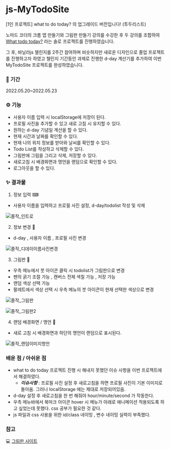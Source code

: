 # js-MyTodoSite

[1인 프로젝트] what to do today? 의 업그레이드 버전입니다! (투두리스트)

노마드 코더의 크롬 앱 만들기와 그림판 만들기 강의를 수강한 후 두 강의를 조합하여 [What todo today?](https://jeongeum.github.io/What-to-do-Today-/) 라는 솔로 프로젝트를 진행하였습니다.

그 후, 바닐라js 챌린지를 2주간 참여하며 비슷하지만 새로운 디자인으로 졸업 프로젝트를 진행하고자 하였고 챌린지 기간동안 과제로 진행한 d-day 계산기를 추가하여 이번 MyTodoSite 프로젝트를 완성하였습니다.

### 📅 기간

2022.05.20~2022.05.23

### ⚙ 기능

- 사용자 이름 입력 시 localStorage에 저장이 된다.
- 프로필 사진을 추가할 수 있고 새로 고침 시 유지할 수 있다.
- 원하는 d-day 기념일 계산을 할 수 있다.
- 현재 시간과 날짜를 확인할 수 있다.
- 현재 나의 위치 정보를 받아와 날씨를 확인할 수 있다.
- Todo List를 작성하고 삭제할 수 있다.
- 그림판에 그림을 그리고 삭제, 저장할 수 있다.
- 새로고침 시 배경화면과 명언을 랜덤으로 확인할 수 있다.
- 로그아웃을 할 수 있다.

### ✨ 결과물

1. 정보 입력 ⌨

- 사용자 이름을 입력하고 프로필 사진 설정, d-day/todolist 작성 및 삭제

![졸작_인트로](https://user-images.githubusercontent.com/77143425/169758007-7988f2b1-bdb8-4bf9-98e2-fb5c7f88e68b.gif)

2. 정보 변경 🔄

- d-day , 사용자 이름 , 프로필 사진 변경

![졸작_디데이이름사진변경](https://user-images.githubusercontent.com/77143425/169758191-27182e21-8368-4f38-8500-c5db96c568ad.gif)

3. 그림판 🎨

- 우측 메뉴에서 붓 아이콘 클릭 시 todolist가 그림판으로 변경
- 펜의 굵기 조절 가능 , 캔버스 전체 색칠 가능 , 저장 가능
- 랜덤 색상 선택 가능
- 팔레트에서 색상 선택 시 우측 메뉴의 붓 아이콘이 현재 선택한 색상으로 변경

![졸작_그림판](https://user-images.githubusercontent.com/77143425/169758198-9088db69-1447-46a9-bc58-dbd9f5cb5263.gif)

![졸작_그림판2](https://user-images.githubusercontent.com/77143425/169760211-05f0a89f-3b24-470d-aaca-b3990d0c67f4.gif)

4. 랜덤 배경화면 / 명언 📜

- 새로 고침 시 배경화면과 하단의 명언이 랜덤으로 표시된다.

![졸작_랜덤이미지명언](https://user-images.githubusercontent.com/77143425/169758180-710ef844-4d5d-45a7-aba4-55ad3c0aff0f.gif)

### 배운 점 / 아쉬운 점

- what to do today 프로젝트 진행 시 해내지 못했던 이슈 사항을 이번 프로젝트에서 해결하였다.
  - <b>_이슈사항_</b>
    : 프로필 사진 설정 후 새로고침을 하면 프로필 사진이 기본 이미지로 돌아옴. 그러나 localStorage 에는 제대로 저장되어있음.
- d-day 설정 후 새로고침을 한 번 해줘야 hour/minute/second 가 작동한다.
- 우측 메뉴바에서 북마크 아이콘 hover 시 메뉴가 아래로 애니메이션 적용되도록 하고 싶었는데 못했다. css 공부가 필요한 것 같다.
- js 파일과 css 사용을 위한 id/class 네이밍 , 변수 네이밍 실력이 부족했다.

### 참고

💻 [그림판 사이트](https://jeongeum.github.io/js-MyTodoSite/)

